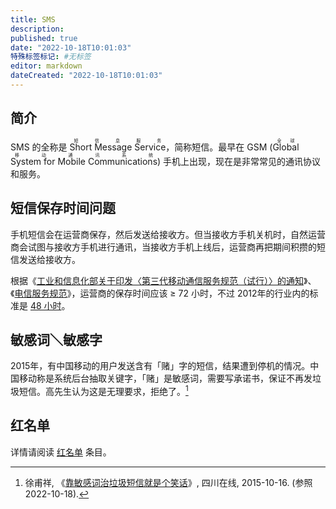```yaml
---
title: SMS
description:
published: true
date: "2022-10-18T10:01:03"
特殊标签标记: #无标签
editor: markdown
dateCreated: "2022-10-18T10:01:03"
---
```


## 简介

SMS 的全称是 <ruby>Short Message Service<rp>(</rp><rt>短信息服务</rt><rp>)</rp></ruby>，简称短信。最早在 GSM (<ruby>Global System for Mobile Communications<rp>(</rp><rt>全球移动通讯系统</rt><rp>)</rp></ruby>) 手机上出现，现在是非常常见的通讯协议和服务。

## 短信保存时间问题

手机短信会在运营商保存，然后发送给接收方。但当接收方手机关机时，自然运营商会试图与接收方手机进行通讯，当接收方手机上线后，运营商再把期间积攒的短信发送给接收方。

根据《[工业和信息化部关于印发〈第三代移动通信服务规范（试行）〉的通知](http://fgcx.bjcourt.gov.cn:4601/law?fn=chl369s859.txt)》、《[电信服务规范](https://gzca.miit.gov.cn/zwgk/zcwj/zcfg/art/2020/art_f870b825bbc846389103fdf4fb9f5fc5.html)》，运营商的保存时间应该 ≥ 72 小时，不过 2012年的行业内的标准是 [48 小时](https://www.zhihu.com/question/20067453)。

## 敏感词＼敏感字

2015年，有中国移动的用户发送含有「赌」字的短信，结果遭到停机的情况。中国移动称是系统后台抽取关键字，「赌」是敏感词，需要写承诺书，保证不再发垃圾短信。高先生认为这是无理要求，拒绝了。[^53770]

[^53770]: 徐甫祥, 《[靠敏感词治垃圾短信就是个笑话](https://comment.scol.com.cn/html/2015/10/011012_1653770.shtml)》, 四川在线, 2015-10-16. (参照 2022-10-18).

## 红名单

详情请阅读 [红名单](/allowlist/红名单.md) 条目。

